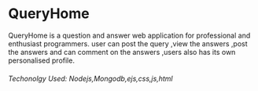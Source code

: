 <h1> QueryHome</h1>
QueryHome is a question and answer web application for professional and enthusiast programmers. user can post the query ,view the answers ,post the answers and can comment on the answers ,users also has its own personalised profile. 
<h6>Techonolgy Used: Nodejs,Mongodb,ejs,css,js,html<h6>
